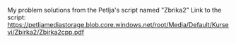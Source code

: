My problem solutions from the Petlja's script named "Zbrika2"
Link to the script: https://petljamediastorage.blob.core.windows.net/root/Media/Default/Kursevi/Zbirka2/Zbirka2cpp.pdf
